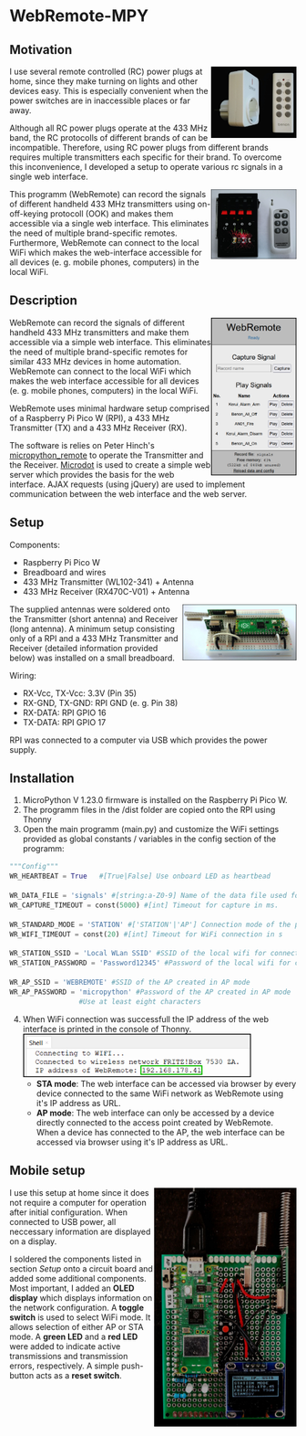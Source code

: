 # WebRemote-MPY

## Motivation

<img align="right"  src="doc/remote_power_plug.jpg" width="150" height="auto" />
I use several remote controlled (RC) power plugs at home, since they make turning on lights
and other devices easy. This is especially convenient when the power switches are in
inaccessible places or far away. 

Although all RC power plugs operate at the 433 MHz band, the RC protocolls of different brands of
can be incompatible. Therefore, using RC power plugs from different brands requires multiple transmitters each specific for 
their brand. To overcome this inconvenience, I developed a setup to operate various rc signals in a single web interface.

<img align="right"  src="doc/remote_ignition_02.jpg" width="150" height="auto" />
This programm (WebRemote) can record the signals of different handheld 433 MHz transmitters
using on-off-keying protocoll (OOK) and makes them accessible via a single web interface. 
This eliminates the need of multiple brand-specific remotes.
Furthermore, WebRemote can connect to the local WiFi which makes the web-interface
accessible for all devices (e. g. mobile phones, computers) in the local WiFi.

## Description

<img align="right"  src="doc/web_interface.png" width="150" height="auto" /> WebRemote can record the signals of different handheld 433 MHz transmitters and make them accessible via a simple web interface. This eliminates the need of multiple brand-specific remotes for similar 433 MHz devices in home automation. WebRemote can connect to the local WiFi which makes the web interface accessible for all devices (e. g. mobile phones, computers) in the local WiFi.

WebRemote uses minimal hardware setup comprised of a Raspberry Pi Pico W (RPI), a 433 MHz Transmitter (TX) and a 433 MHz Receiver (RX).

The software is relies on Peter Hinch's [micropython_remote](https://github.com/peterhinch/micropython_remote) to operate the Transmitter and the Receiver.
[Microdot](https://github.com/miguelgrinberg/microdot) is used to create a simple web server which provides the basis for the web interface.
AJAX requests (using jQuery) are used to implement communication between the web interface and the web server.

## Setup

Components:
- Raspberry Pi Pico W
- Breadboard and wires
- 433 MHz Transmitter (WL102-341) + Antenna
- 433 MHz Receiver (RX470C-V01) + Antenna


<img align="right"  src="doc/minimal_setup.jpg" width="200" height="auto" />
The supplied antennas were soldered onto the Transmitter (short antenna) and Receiver (long antenna).
A minimum setup consisting only of a RPI and a 433 MHz Transmitter and Receiver
(detailed information provided below) was installed on a small breadboard.

Wiring:
- RX-Vcc, TX-Vcc: 3.3V (Pin 35)
- RX-GND, TX-GND: RPI GND (e. g. Pin 38)
- RX-DATA: RPI GPIO 16
- TX-DATA: RPI GPIO 17

RPI was connected to a computer via USB which provides the power supply.




## Installation

1. MicroPython V 1.23.0 firmware is installed on the Raspberry Pi Pico W.
2. The programm files in the /dist folder are copied onto the RPI using Thonny
3. Open the main programm (main.py) and customize the WiFi settings provided as global constants / variables in the config section of the programm:
```python
"""Config"""
WR_HEARTBEAT = True   #[True|False] Use onboard LED as heartbead

WR_DATA_FILE = 'signals' #[string:a-Z0-9] Name of the data file used for storage of the signals
WR_CAPTURE_TIMEOUT = const(5000) #[int] Timeout for capture in ms.

WR_STANDARD_MODE = 'STATION' #['STATION'|'AP'] Connection mode of the programm
WR_WIFI_TIMEOUT = const(20) #[int] Timeout for WiFi connection in s

WR_STATION_SSID = 'Local WLan SSID' #SSID of the local wifi for connection in STA mode
WR_STATION_PASSWORD = 'Password12345' #Password of the local wifi for connection in STA mode

WR_AP_SSID = 'WEBREMOTE' #SSID of the AP created in AP mode
WR_AP_PASSWORD = 'micropython' #Password of the AP created in AP mode
				 #Use at least eight characters
```
4. When WiFi connection was successfull the IP address of the web interface is printed in the console of Thonny.<img src="doc/shell_with_network_info.png" width="400" height="auto" /> 
   - **STA mode**: The web interface can be accessed via browser by every device connected to the same WiFi network as WebRemote using it's IP address as URL.
   - **AP mode**: The web interface can only be accessed by a device directly connected to the access point created by WebRemote. When a device has connected to the AP, the web interface can be accessed via browser using it's IP address as URL.




## Mobile setup
<img align="right" src="doc/mobile_setup.jpg" width="250" height="auto" />

I use this setup at home since it does not require a computer for operation after initial configuration. 
When connected to USB power, all neccessary information are displayed on a display.

I soldered the components listed in section *Setup* onto a circuit board and added some additional components.
Most important, I added an **OLED display** which displays information on the network configuration.
A **toggle switch** is used to select WiFi mode. It allows selection of either AP or STA mode.
A **green LED** and a **red LED** were added to indicate active transmissions and transmission errors, respectively.
A simple push-button acts as a **reset switch**.



